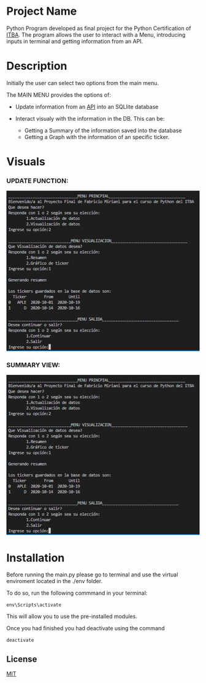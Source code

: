 
# Project Name

Python Program developed as final project for the Python Certification of [ITBA](https://innovacion.itba.edu.ar/institucional/).
The program allows the user to interact with a Menu, introducing inputs in terminal and getting information from an API.


# Description

Initially the user can select two options from the main menu.

The MAIN MENU provides the options of:
- Update information from an [API](https://polygon.io/docs/stocks/getting-started) into an SQLlite database

- Interact visualy with the information in the DB. This can be:
    - Getting a Summary of the information saved into the database
    - Getting a Graph with the information of an specific ticker.


# Visuals

### **UPDATE FUNCTION:**

![alt text](/Images/main_menu_summary.JPG)

### **SUMMARY VIEW:**

![alt text](/Images/main_menu_summary.JPG)



# Installation

Before running the main.py please go to terminal and use the virtual enviroment located in  the ./env folder.

To do so, run the following commmand in your terminal:

```batch
env\Scripts\activate
```
This will allow you to use the pre-installed modules.

Once you had finished you had deactivate using the command

```batch
deactivate
```


## License
[MIT](https://choosealicense.com/licenses/mit/)

